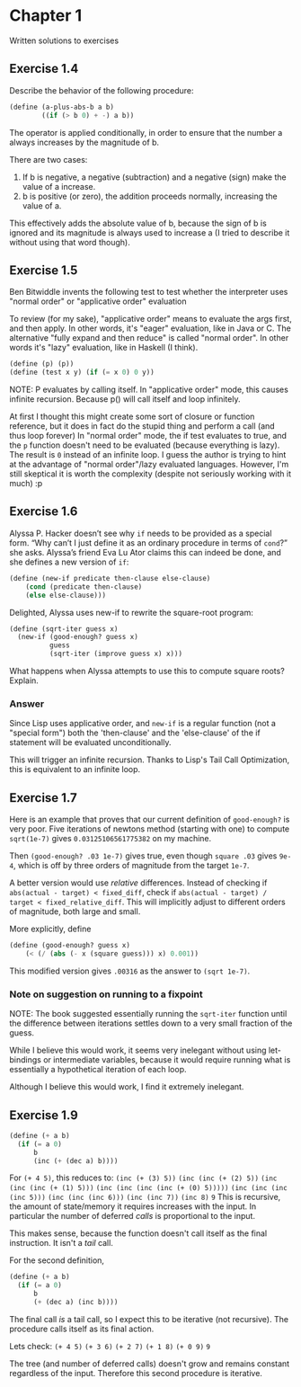 Chapter 1
==========
Written solutions to exercises

## Exercise 1.4
Describe the behavior of the following procedure:
```scheme
(define (a-plus-abs-b a b)
        ((if (> b 0) + -) a b))

```

The operator is applied conditionally,
in order to ensure that the number a
always increases by the magnitude of b.

There are two cases:
1. If b is negative, a negative (subtraction)
  and a negative (sign) make the value of a increase.
2. b is positive (or zero), the addition proceeds
  normally, increasing the value of a.

This effectively adds the absolute value of b,
because the sign of b is ignored and its magnitude
is always used to increase a (I tried to describe it without using that word though).

## Exercise 1.5
Ben Bitwiddle invents the following test to test whether the interpreter
uses "normal order" or "applicative order" evaluation

To review (for my sake), "applicative order" means to evaluate the args first,
and then apply. In other words, it's "eager" evaluation, like in Java or C.
The alternative "fully expand and then reduce" is called "normal order".
In other words it's "lazy" evaluation, like in Haskell (I think).
```scheme
(define (p) (p))
(define (test x y) (if (= x 0) 0 y))
```

NOTE: P evaluates by calling itself.
In "applicative order" mode,
this causes infinite recursion.
Because p() will call itself and loop infinitely.

At first I thought this might create some sort of closure or function reference,
but it does in fact do the stupid thing
and perform a call (and thus loop forever)
In "normal order" mode, the if test evaluates
to true, and the `p` function doesn't need to be
evaluated (because everything is lazy).
The result is `0` instead of an infinite loop.
I guess the author is trying to hint at the
advantage of "normal order"/lazy evaluated languages.
However, I'm still skeptical it is worth the complexity
(despite not seriously working with it much) :p

## Exercise 1.6
Alyssa P. Hacker doesn’t see why `if` needs to be provided as a special form. “Why can’t I just define it as an ordinary procedure in terms of `cond`?” she asks. Alyssa’s friend Eva Lu Ator claims this can indeed be done, and she defines a new version of `if`:
```scheme
(define (new-if predicate then-clause else-clause)
    (cond (predicate then-clause)
    (else else-clause)))
```

Delighted, Alyssa uses new-if to rewrite the square-root program:
```scheme
(define (sqrt-iter guess x)
  (new-if (good-enough? guess x)
          guess
          (sqrt-iter (improve guess x) x)))
```
What happens when Alyssa attempts to use this to compute square roots? Explain. 

### Answer
Since Lisp uses applicative order, and `new-if` is a regular function (not a "special form") both the 'then-clause' and the 'else-clause' of the if statement will be evaluated unconditionally.

This will trigger an infinite recursion. Thanks to Lisp's Tail Call Optimization, this is equivalent to an infinite loop.

## Exercise 1.7
Here is an example that proves that our current definition of `good-enough?` is very poor.
Five iterations of newtons method (starting with one) to compute `sqrt(1e-7)` gives `0.03125106561775382` on my machine.

Then `(good-enough? .03 1e-7)` gives true, even though `square .03` gives `9e-4`, which is off by three orders of magnitude from the target `1e-7`.

A better version would use *relative* differences.
Instead of checking if `abs(actual - target) < fixed_diff`,
check if `abs(actual - target) / target < fixed_relative_diff`.
This will implicitly adjust to different orders of magnitude, both large and small.

More explicitly, define
```scheme
(define (good-enough? guess x)
    (< (/ (abs (- x (square guess))) x) 0.001))
```

This modified version gives `.00316` as the answer to `(sqrt 1e-7)`.

### Note on suggestion on running to a fixpoint
NOTE: The book suggested essentially running the `sqrt-iter` function until the difference between iterations settles down to a very small fraction of the guess.

While I believe this would work,
it seems very inelegant without using let-bindings
or intermediate variables, because it would require
running what is essentially a hypothetical iteration of each loop.

Although I believe this would work, I find it extremely inelegant.

## Exercise 1.9
```scheme
(define (+ a b)
  (if (= a 0) 
      b 
      (inc (+ (dec a) b))))
```
For `(+ 4 5)`, this reduces to:
`(inc (+ (3) 5))`
`(inc (inc (+ (2) 5))`
`(inc (inc (inc (+ (1) 5)))`
`(inc (inc (inc (inc (+ (0) 5)))))`
`(inc (inc (inc (inc 5)))`
`(inc (inc (inc 6)))`
`(inc (inc 7))`
`(inc 8)`
`9`
This is recursive, the amount of state/memory it requires increases with the input. In particular the number of deferred *calls* is proportional to the input.

This makes sense, because the function doesn't call itself as the final instruction. It isn't a *tail* call.

For the second definition,
```scheme
(define (+ a b)
  (if (= a 0)
      b
      (+ (dec a) (inc b))))
```
The final call *is* a tail call, so I expect this to be iterative (not recursive). The procedure calls itself as its final action.

Lets check:
`(+ 4 5)`
`(+ 3 6)`
`(+ 2 7)`
`(+ 1 8)`
`(+ 0 9)`
`9`

The tree (and number of deferred calls) doesn't grow and remains constant regardless of the input. Therefore this second procedure is iterative.